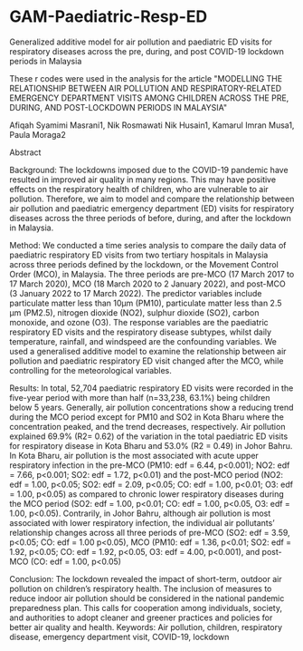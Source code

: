 # GAM-Paediatric-Resp-ED
Generalized additive model for air pollution and paediatric ED visits for respiratory diseases across the pre, during, and post COVID-19 lockdown periods in Malaysia

These r codes were used in the analysis for the article "MODELLING THE RELATIONSHIP BETWEEN AIR POLLUTION AND RESPIRATORY-RELATED EMERGENCY DEPARTMENT VISITS AMONG CHILDREN ACROSS THE PRE, DURING, AND POST-LOCKDOWN PERIODS IN MALAYSIA"

Afiqah Syamimi Masrani1, Nik Rosmawati Nik Husain1, Kamarul Imran Musa1, Paula Moraga2

Abstract

Background: The lockdowns imposed due to the COVID-19 pandemic have resulted in improved air quality in many regions. This may have positive effects on the respiratory health of children, who are vulnerable to air pollution. Therefore, we aim to model and compare the relationship between air pollution and paediatric emergency department (ED) visits for respiratory diseases across the three periods of before, during, and after the lockdown in Malaysia. 

Method: We conducted a time series analysis to compare the daily data of paediatric respiratory ED visits from two tertiary hospitals in Malaysia across three periods defined by the lockdown, or the Movement Control Order (MCO), in Malaysia. The three periods are pre-MCO (17 March 2017 to 17 March 2020), MCO (18 March 2020 to 2 January 2022), and post-MCO (3 January 2022 to 17 March 2022). The predictor variables include particulate matter less than 10µm (PM10), particulate matter less than 2.5 µm (PM2.5), nitrogen dioxide (NO2), sulphur dioxide (SO2), carbon monoxide, and ozone (O3). The response variables are the paediatric respiratory ED visits and the respiratory disease subtypes, whilst daily temperature, rainfall, and windspeed are the confounding variables. We used a generalised additive model to examine the relationship between air pollution and paediatric respiratory ED visit changed after the MCO, while controlling for the meteorological variables.

Results: In total, 52,704 paediatric respiratory ED visits were recorded in the five-year period with more than half (n=33,238, 63.1%) being children below 5 years. Generally, air pollution concentrations show a reducing trend during the MCO period except for PM10 and SO2 in Kota Bharu where the concentration peaked, and the trend decreases, respectively. Air pollution explained 69.9% (R2= 0.62) of the variation in the total paediatric ED visits for respiratory disease in Kota Bharu and 53.0% (R2 = 0.49) in Johor Bahru. In Kota Bharu, air pollution is the most associated with acute upper respiratory infection in the pre-MCO (PM10: edf = 6.44, p<0.001); NO2:       edf = 7.66, p<0.001; SO2: edf = 1.72, p<0.01) and the post-MCO period (NO2: edf = 1.00, p<0.05; SO2: edf = 2.09, p<0.05; CO: edf = 1.00, p<0.01; O3: edf = 1.00, p<0.05) as compared to chronic lower respiratory diseases during the MCO period (SO2: edf = 1.00, p<0.01; CO: edf = 1.00, p<0.05, O3: edf = 1.00, p<0.05). Contrarily, in Johor Bahru, although air pollution is most associated with lower respiratory infection, the individual air pollutants’ relationship changes across all three periods of pre-MCO (SO2: edf = 3.59, p<0.05; CO: edf = 1.00 p<0.05), MCO (PM10: edf = 1.36, p<0.01; SO2: edf = 1.92, p<0.05; CO: edf = 1.92, p<0.05, O3: edf = 4.00, p<0.001), and post-MCO (CO: edf = 1.00, p<0.05)

Conclusion: The lockdown revealed the impact of short-term, outdoor air pollution on children’s respiratory health. The inclusion of measures to reduce indoor air pollution should be considered in the national pandemic preparedness plan. This calls for cooperation among individuals, society, and authorities to adopt cleaner and greener practices and policies for better air quality and health.
Keywords: Air pollution, children, respiratory disease, emergency department visit, COVID-19, lockdown

